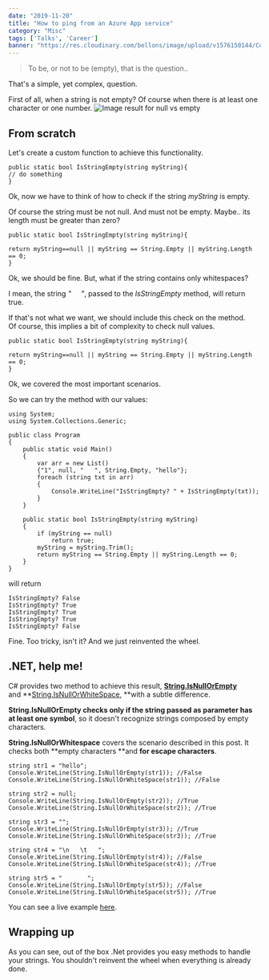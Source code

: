 ```yaml
---
date: "2019-11-20"
title: "How to ping from an Azure App service"
category: "Misc"
tags: ['Talks', 'Career']
banner: "https://res.cloudinary.com/bellons/image/upload/v1576150144/Code4IT/TCPPING/cover_tcpping.jpg"
---
```


> To be, or not to be (empty), that is the question..

That's a simple, yet complex, question.

First of all, when a string is not empty? Of course when there is at least one character or one number.
![Image result for null vs empty](https://i.stack.imgur.com/j9vg8.jpg)

## From scratch

Let's create a custom function to achieve this functionality.

```
public static bool IsStringEmpty(string myString){
// do something
}
```

Ok, now we have to think of how to check if the string _myString_ is empty.

Of course the string must be not null. And must not be empty. Maybe.. its length must be greater than zero?

```
public static bool IsStringEmpty(string myString){

return myString==null || myString == String.Empty || myString.Length == 0;
}
```

Ok, we should be fine. But, what if the string contains only whitespaces?

I mean, the string _"     "_, passed to the _IsStringEmpty_ method, will return true.

If that's not what we want, we should include this check on the method.  
Of course, this implies a bit of complexity to check null values.

```
public static bool IsStringEmpty(string myString){

return myString==null || myString == String.Empty || myString.Length == 0;
}
```

Ok, we covered the most important scenarios.

So we can try the method with our values:

```
using System;
using System.Collections.Generic;

public class Program
{
	public static void Main()
	{
		var arr = new List()
		{"1", null, "   ", String.Empty, "hello"};
		foreach (string txt in arr)
		{
			Console.WriteLine("IsStringEmpty? " + IsStringEmpty(txt));
		}
	}

	public static bool IsStringEmpty(string myString)
	{
		if (myString == null)
			return true;
		myString = myString.Trim();
		return myString == String.Empty || myString.Length == 0;
	}
}
```

will return

```
IsStringEmpty? False
IsStringEmpty? True
IsStringEmpty? True
IsStringEmpty? True
IsStringEmpty? False
```

Fine. Too tricky, isn't it? And we just reinvented the wheel.

## .NET, help me!

C# provides two method to achieve this result, **[String.IsNullOrEmpty](https://docs.microsoft.com/en-us/dotnet/api/system.string.isnullorempty?view=netframework-4.7.2#remarks)** and **[String.IsNullOrWhiteSpace](https://docs.microsoft.com/en-us/dotnet/api/system.string.isnullorwhitespace?view=netframework-4.7.2#remarks), **with a subtle difference.

**String.IsNullOrEmpty checks only if the string passed as parameter has at least one symbol**, so it doesn't recognize strings composed by empty characters.

**String.IsNullOrWhitespace** covers the scenario described in this post. It checks both **empty characters **and **for escape characters**.

```
string str1 = "hello";
Console.WriteLine(String.IsNullOrEmpty(str1)); //False
Console.WriteLine(String.IsNullOrWhiteSpace(str1)); //False

string str2 = null;
Console.WriteLine(String.IsNullOrEmpty(str2)); //True
Console.WriteLine(String.IsNullOrWhiteSpace(str2)); //True

string str3 = "";
Console.WriteLine(String.IsNullOrEmpty(str3)); //True
Console.WriteLine(String.IsNullOrWhiteSpace(str3)); //True

string str4 = "\n   \t   ";
Console.WriteLine(String.IsNullOrEmpty(str4)); //False
Console.WriteLine(String.IsNullOrWhiteSpace(str4)); //True

string str5 = "       ";
Console.WriteLine(String.IsNullOrEmpty(str5)); //False
Console.WriteLine(String.IsNullOrWhiteSpace(str5)); //True
```

You can see a live example [here](http://volatileread.com/utilitylibrary/snippetcompiler?id=120726).

## Wrapping up

As you can see, out of the box .Net provides you easy methods to handle your strings. You shouldn't reinvent the wheel when everything is already done.